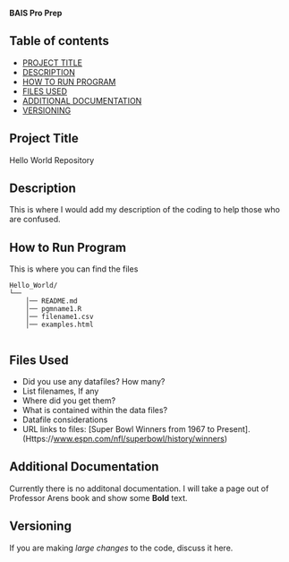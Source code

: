 **BAIS Pro Prep**

## Table of contents

- [PROJECT TITLE](#Project-Title)
- [DESCRIPTION](#Description)
- [HOW TO RUN PROGRAM](#How-to-run-program)
- [FILES USED](#files-used)
- [ADDITIONAL DOCUMENTATION](#additional-documentation)
- [VERSIONING](#versioning)

## Project Title

Hello World Repository

## Description

This is where I would add my description of the coding to help those who are confused.

## How to Run Program 

This is where you can find the files  
```text
Hello_World/
└── 
    │── README.md
    │── pgmname1.R
    │── filename1.csv
    │── examples.html
   
```

## Files Used 

- Did you use any datafiles? How many?  
- List filenames, If any
- Where did you get them? 
- What is contained within the data files?
- Datafile considerations 
- URL links to files:
[Super Bowl Winners from 1967 to Present].(Https://www.espn.com/nfl/superbowl/history/winners)
  
## Additional Documentation

Currently there is no additonal documentation. I will take a page out of Professor Arens book and show some **Bold** text.

## Versioning

If you are making *large changes* to the code, discuss it here.
